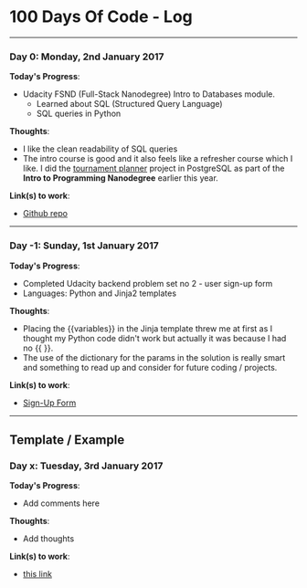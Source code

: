 # 100 Days Of Code - Log

***

### Day 0: Monday, 2nd January 2017

**Today's Progress**: 

* Udacity FSND (Full-Stack Nanodegree) Intro to Databases module.
	* Learned about SQL (Structured Query Language) 
	* SQL queries in Python

**Thoughts**: 

* I like the clean readability of SQL queries
* The intro course is good and it also feels like a refresher course which I like. I did the [tournament planner](https://github.com/cubiio/tournament-planner) project in PostgreSQL as part of the **Intro to Programming Nanodegree** earlier this year. 

**Link(s) to work**: 

* [Github repo](https://github.com/cubiio/fsnd-databases)

***

### Day -1: Sunday, 1st January 2017

**Today's Progress**: 

* Completed Udacity backend problem set no 2 - user sign-up form
* Languages: Python and Jinja2 templates

**Thoughts**:

* Placing the {{variables}} in the Jinja template threw me at first as I thought  my Python code didn't work but actually it was because I had no {{ }}. 
*  The use of the dictionary for the params in the solution is really smart and something to read up and consider for future coding / projects.

**Link(s) to work**: 

* [Sign-Up Form](https://cubiio-rot13.appspot.com/signup)

***

## Template / Example

### Day x: Tuesday, 3rd January 2017

**Today's Progress**: 

* Add comments here 

**Thoughts**: 

* Add thoughts 

**Link(s) to work**: 

* [this link](http://samatkins.me/)


